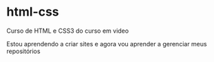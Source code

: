 # html-css
 Curso de HTML e CSS3 do curso em video

Estou aprendendo a criar sites e agora vou aprender a gerenciar meus repositórios